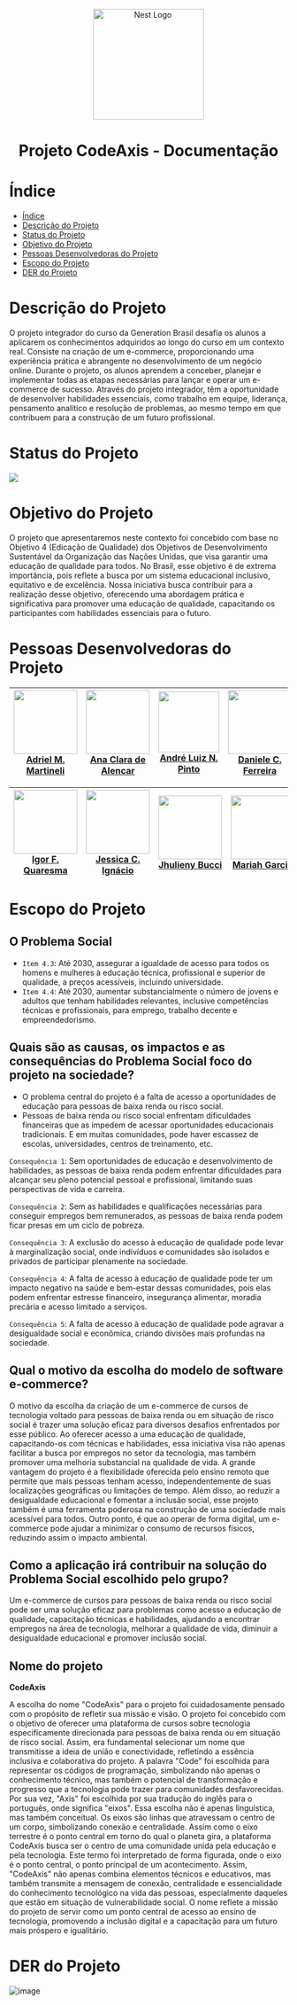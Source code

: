 <p align="center">
  <img src="https://ik.imagekit.io/4kqnwi1lux/Generation/8010b1b6-32bc-4dd4-bc11-a4a607c9974c.png?updatedAt=1715000008769" width="200" alt="Nest Logo" />
</p>

<h1 align="center"> Projeto CodeAxis - Documentação </h1>

# Índice

* [Índice](#índice)
* [Descrição do Projeto](#descrição-do-projeto)
* [Status do Projeto](#status-do-projeto)
* [Objetivo do Projeto](#objetivo-do-projeto)
* [Pessoas Desenvolvedoras do Projeto](#pessoas-desenvolvedoras-do-projeto)
* [Escopo do Projeto](#escopo-do-projeto)
* [DER do Projeto](#der-do-projeto)

# Descrição do Projeto

O projeto integrador do curso da Generation Brasil desafia os alunos a aplicarem os conhecimentos adquiridos ao longo do curso em um contexto real. Consiste na criação de um e-commerce, proporcionando uma experiência prática e abrangente no desenvolvimento de um negócio online. Durante o projeto, os alunos aprendem a conceber, planejar e implementar todas as etapas necessárias para lançar e operar um e-commerce de sucesso. Através do projeto integrador, têm a oportunidade de desenvolver habilidades essenciais, como trabalho em equipe, liderança, pensamento analítico e resolução de problemas, ao mesmo tempo em que contribuem para a construção de um futuro profissional.

# Status do Projeto

<p>
<img loading="lazy" src="http://img.shields.io/static/v1?label=STATUS&message=EM%20DESENVOLVIMENTO&color=GREEN&style=for-the-badge"/>
</p>

# Objetivo do Projeto

O projeto que apresentaremos neste contexto foi concebido com base no Objetivo 4 (Edicação de Qualidade) dos Objetivos de Desenvolvimento Sustentável da Organização das Nações Unidas, que visa garantir uma educação de qualidade para todos. No Brasil, esse objetivo é de extrema importância, pois reflete a busca por um sistema educacional inclusivo, equitativo e de excelência. Nossa iniciativa busca contribuir para a realização desse objetivo, oferecendo uma abordagem prática e significativa para promover uma educação de qualidade, capacitando os participantes com habilidades essenciais para o futuro.

# Pessoas Desenvolvedoras do Projeto

| [<img loading="lazy" src="https://avatars.githubusercontent.com/u/136142475?v=4" width=115><br>Adriel M. Martineli](https://github.com/AdrielMartineli) |  [<img loading="lazy" src="https://avatars.githubusercontent.com/u/162627715?v=4" width=115><br>Ana Clara de Alencar](https://github.com/anaclaraalencar) |  [<img loading="lazy" src="https://avatars.githubusercontent.com/u/162219194?v=4" width=110><br>André Luiz N. Pinto](https://github.com/andrenas95) | [<img loading="lazy" src="https://avatars.githubusercontent.com/u/131809585?v=4" width=115><br>Daniele C. Ferreira](https://github.com/daniele0118) | 
| :---: | :---: | :---: | :---: | 

| [<img loading="lazy" src="https://avatars.githubusercontent.com/u/121838715?v=4" width=115><br>Igor F. Quaresma](https://github.com/IgorFernandesQuaresma) | [<img loading="lazy" src="https://avatars.githubusercontent.com/u/120491040?v=4" width=115><br>Jessica C. Ignácio](https://github.com/eijess) | [<img loading="lazy" src="https://avatars.githubusercontent.com/u/117844737?v=4" width=115><br>Jhulieny Bucci](https://github.com/JhulienyB) | [<img loading="lazy" src="https://avatars.githubusercontent.com/u/162521119?v=4" width=115><br>Mariah Garcia](https://github.com/Mariahcpgo) | [<img loading="lazy" src="https://avatars.githubusercontent.com/u/149630140?v=4" width=115><br>Michel C. Souza](https://github.com/mcavalcantedesouza) |
| :---: | :---: | :---: | :---: | :---: |

# Escopo do Projeto

<h2>O Problema Social</h2>

- `Item 4.3`: Até 2030, assegurar a igualdade de acesso para todos os homens e mulheres à educação técnica, profissional e superior de qualidade, a preços acessíveis, incluindo universidade.
- `Item 4.4`: Até 2030, aumentar substancialmente o número de jovens e adultos que tenham habilidades relevantes, inclusive competências técnicas e profissionais, para emprego, trabalho decente e empreendedorismo.

<h2>Quais são as causas, os impactos e as consequências do Problema Social foco do projeto na sociedade?</h2>

- O problema central do projeto é a falta de acesso a oportunidades de educação para pessoas de baixa renda ou risco social.
- Pessoas de baixa renda ou risco social enfrentam dificuldades financeiras que as impedem de acessar oportunidades educacionais tradicionais. E em muitas comunidades, pode haver escassez de escolas, universidades,  centros de treinamento, etc.

`Consequência 1`: Sem oportunidades de educação e desenvolvimento de habilidades, as pessoas de baixa renda podem enfrentar dificuldades para alcançar seu pleno potencial pessoal e profissional, limitando suas perspectivas de vida e carreira.

`Consequência 2`: Sem as habilidades e qualificações necessárias para conseguir empregos bem remunerados, as pessoas de baixa renda podem ficar presas em um ciclo de pobreza.

`Consequência 3`:  A exclusão do acesso à educação de qualidade pode levar à marginalização social, onde indivíduos e comunidades são isolados e privados de participar plenamente na sociedade.

`Consequência 4`: A falta de acesso à educação de qualidade pode ter um impacto negativo na saúde e bem-estar dessas comunidades, pois elas podem enfrentar estresse financeiro, insegurança alimentar, moradia precária e acesso limitado a serviços.

`Consequência 5`: A falta de acesso à educação de qualidade pode agravar a desigualdade social e econômica, criando divisões mais profundas na sociedade.

<h2>Qual o motivo da escolha do modelo de software e-commerce?</h2>

O motivo da escolha da criação de um e-commerce de cursos de tecnologia voltado para pessoas de baixa renda ou em situação de risco social é trazer uma solução eficaz para diversos desafios enfrentados por esse público. Ao oferecer acesso a uma educação de qualidade, capacitando-os com técnicas e habilidades, essa iniciativa visa não apenas facilitar a busca por empregos no setor da tecnologia, mas também promover uma melhoria substancial na qualidade de vida. A grande vantagem do projeto é a flexibilidade oferecida pelo ensino remoto que permite  que mais pessoas tenham acesso, independentemente de suas localizações geográficas ou limitações de tempo. Além disso, ao reduzir a desigualdade educacional e fomentar a inclusão social, esse projeto também é uma ferramenta poderosa na construção de uma sociedade mais acessível para todos. Outro ponto, é que ao operar de forma digital, um e-commerce pode ajudar a minimizar o consumo de recursos físicos, reduzindo assim o impacto ambiental.

<h2>Como a aplicação irá contribuir na solução do Problema Social escolhido pelo grupo?</h2>

Um e-commerce de cursos para pessoas de baixa renda ou risco social pode ser uma solução eficaz para problemas como acesso a educação de qualidade, capacitação técnicas e habilidades, ajudando a encontrar empregos na área de tecnologia, melhorar a qualidade de vida, diminuir a desigualdade educacional e promover inclusão social.

<h2>Nome do projeto</h2>

<strong>CodeAxis</strong>

A escolha do nome "CodeAxis" para o projeto foi cuidadosamente pensado com o propósito de refletir sua missão e visão. O projeto foi concebido com o objetivo de oferecer uma plataforma de cursos sobre tecnologia especificamente direcionada para pessoas de baixa renda ou em situação de risco social. Assim, era fundamental selecionar um nome que transmitisse a ideia de união e conectividade, refletindo a essência inclusiva e colaborativa do projeto.
A palavra "Code" foi escolhida para representar os códigos de programação, simbolizando não apenas o conhecimento técnico, mas também o potencial de transformação e progresso que a tecnologia pode trazer para comunidades desfavorecidas. Por sua vez, "Axis" foi escolhida por sua tradução do inglês para o português, onde significa "eixos". Essa escolha não é apenas linguística, mas também conceitual. Os eixos são linhas que atravessam o centro de um corpo, simbolizando conexão e centralidade. Assim como o eixo terrestre é o ponto central em torno do qual o planeta gira, a plataforma CodeAxis busca ser o centro de uma comunidade unida pela educação e pela tecnologia. Este termo foi interpretado de forma figurada, onde o eixo é o ponto central, o ponto principal de um acontecimento. 
Assim, "CodeAxis" não apenas combina elementos técnicos e educativos, mas também transmite a mensagem de conexão, centralidade e essencialidade do conhecimento tecnológico na vida das pessoas, especialmente daqueles que estão em situação de vulnerabilidade social. O nome reflete a missão do projeto de servir como um ponto central de acesso ao ensino de tecnologia, promovendo a inclusão digital e a capacitação para um futuro mais próspero e igualitário.

# DER do Projeto 

![image](https://github.com/Projeto-Integrador-CodeAxis/ProjetoCodeAxis-Documentacao/assets/162521119/13ca6b92-62e2-4e45-903e-53dd54f02ce8)





